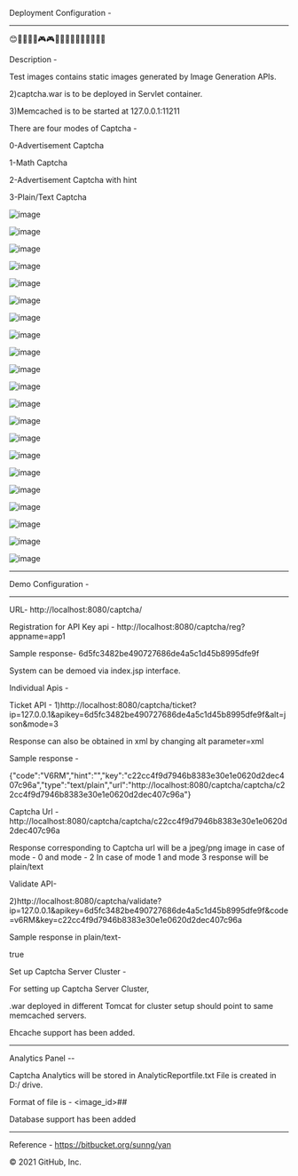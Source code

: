 Deployment Configuration -

----------------------------------------------------------------------------
😊🧡💜💙💚🎮🎮🌸🌸🌼🌼🌻🌻💐💐🎀🎀

Description -

Test images contains static images generated by Image Generation APIs. 


2)captcha.war is to be deployed in Servlet container.


3)Memcached is to be started at 127.0.0.1:11211


There are four modes of Captcha -

0-Advertisement Captcha

1-Math Captcha

2-Advertisement Captcha with hint

3-Plain/Text Captcha 

![image](https://i.ibb.co/RjkcsSD/example1.png)



![image](https://i.ibb.co/jkf3mZw/example2.png)



![image](https://i.ibb.co/vPDy6fc/example3.png)



![image](https://i.ibb.co/Gv3fh4W/example4.png)



![image](https://i.ibb.co/C1jXLvG/example5.png)



![image](https://i.ibb.co/xJpG5KC/example6.png)



![image](https://i.ibb.co/qCZ61ZT/example7.png)


![image](https://i.ibb.co/rk5jjxM/39.jpg)


![image](https://i.ibb.co/dQzsK60/28.jpg)


![image](https://i.ibb.co/Yyvdk4D/27.jpg)


![image](https://i.ibb.co/DYpcWYf/12.jpg)


![image](https://i.ibb.co/TqgCk4w/10.jpg)


![image](https://i.ibb.co/sqWLcdt/8.jpg)


![image](https://i.ibb.co/sFKMZLV/42.gif)


![image](https://i.ibb.co/stjsBJz/41.gif)



![image](https://i.ibb.co/HFmxwn8/48.gif)



![image](https://i.ibb.co/GdVV2Dy/44.gif)



![image](https://i.ibb.co/hKGHfP1/43.gif)



![image](https://i.ibb.co/fNnk7bf/45.gif)



![image](https://i.ibb.co/DpwLN1g/47.gif)



![image](https://i.ibb.co/1zJPYPN/46.gif)

--------------------------------------------------------------------------------------

Demo Configuration -


-------------------------------------------------------------------------------------------

URL-
http://localhost:8080/captcha/



Registration for API Key api -
http://localhost:8080/captcha/reg?appname=app1


Sample response-
<string>6d5fc3482be490727686de4a5c1d45b8995dfe9f</string>



System can be demoed via index.jsp interface.



Individual Apis -


Ticket API - 
1)http://localhost:8080/captcha/ticket?ip=127.0.0.1&apikey=6d5fc3482be490727686de4a5c1d45b8995dfe9f&alt=json&mode=3

Response can also be obtained in xml by changing alt parameter=xml

Sample response -

{"code":"V6RM","hint":"","key":"c22cc4f9d7946b8383e30e1e0620d2dec407c96a","type":"text/plain","url":"http://localhost:8080/captcha/captcha/c22cc4f9d7946b8383e30e1e0620d2dec407c96a"}



Captcha Url -
http://localhost:8080/captcha/captcha/c22cc4f9d7946b8383e30e1e0620d2dec407c96a

Response corresponding to Captcha url will be a jpeg/png image in case of mode - 0 and mode - 2
In case of mode 1 and mode 3 response will be plain/text 



Validate API-

2)http://localhost:8080/captcha/validate?ip=127.0.0.1&apikey=6d5fc3482be490727686de4a5c1d45b8995dfe9f&code=v6RM&key=c22cc4f9d7946b8383e30e1e0620d2dec407c96a


Sample response in plain/text- 

true



Set up Captcha Server Cluster -


For setting up Captcha Server Cluster, 


.war deployed in different Tomcat for cluster setup should point to same memcached servers.



Ehcache support has been added.

-----------------------------------------------------------------------------------------------


Analytics Panel --


Captcha Analytics will be stored in AnalyticReportfile.txt
File is created in D:/ drive.


Format of file is -
<image_id>#<Captcha Validation Response>#<timestamp>

Database support has been added

----------------------------------------------------------------------------------------------

Reference -
https://bitbucket.org/sunng/yan
  
© 2021 GitHub, Inc.
